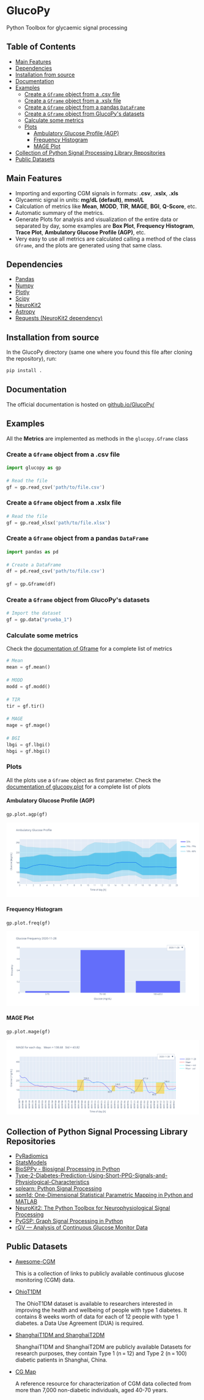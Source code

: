 # GlucoPy
Python Toolbox for glycaemic signal processing

## Table of Contents
- [Main Features](#main-features)
- [Dependencies](#dependencies)
- [Installation from source](#installation-from-source)
- [Documentation](#documentation)
- [Examples](#examples)
  - [Create a `Gframe` object from a .csv file](#create-a-gframe-object-from-a-csv-file)
  - [Create a `Gframe` object from a .xslx file](#create-a-gframe-object-from-a-xslx-file)
  - [Create a `Gframe` object from a pandas `DataFrame`](#create-a-gframe-object-from-a-pandas-dataframe)
  - [Create a `Gframe` object from GlucoPy's datasets](#create-a-gframe-object-from-glucopys-datasets)
  - [Calculate some metrics](#calculate-some-metrics)
  - [Plots](#plots)
    - [Ambulatory Glucose Profile (AGP)](#ambulatory-glucose-profile-agp)
    - [Frequency Histogram](#frequency-histogram)
    - [MAGE Plot](#mage-plot)
- [Collection of Python Signal Processing Library Repositories](#collection-of-python-signal-processing-library-repositories)
- [Public Datasets](#public-datasets)
  
## Main Features
- Importing and exporting CGM signals in formats: **.csv**, **.xslx**, **.xls**
- Glycaemic signal in units: **mg/dL (default)**, **mmol/L**
- Calculation of metrics like **Mean**, **MODD**, **TIR**, **MAGE**, **BGI**, **Q-Score**, etc.
- Automatic summary of the metrics.
- Generate Plots for analysis and visualization of the entire data or separated by day, some examples are **Box Plot**, **Frequency Histogram**, **Trace Plot**, **Ambulatory Glucose Profile (AGP)**, etc.
- Very easy to use all metrics are calculated calling a method of the class `Gframe`, and the plots are generated using that same class.

## Dependencies
- [Pandas](https://pandas.pydata.org/)
- [Numpy](https://numpy.org/)
- [Plotly](https://plotly.com/python/)
- [Scipy](https://www.scipy.org/)
- [NeuroKit2](https://neuropsychology.github.io/NeuroKit/)
- [Astropy](https://www.astropy.org/)
- [Requests (NeuroKit2 dependency)](https://docs.python-requests.org/en/master/)

## Installation from source 
In the GlucoPy directory (same one where you found this file after cloning the repository), run:

```bash
pip install .
```

## Documentation
The official documentation is hosted on [github.io/GlucoPy/](deigoodle.github.io/GlucoPy/)

## Examples
All the **Metrics** are implemented as methods in the `glucopy.Gframe` class

### Create a `Gframe` object from a .csv file
```python
import glucopy as gp

# Read the file
gf = gp.read_csv('path/to/file.csv')
```

### Create a `Gframe` object from a .xslx file
```python
# Read the file
gf = gp.read_xlsx('path/to/file.xlsx')
```

### Create a `Gframe` object from a pandas `DataFrame`
```python
import pandas as pd

# Create a DataFrame
df = pd.read_csv('path/to/file.csv')

gf = gp.Gframe(df)
```

### Create a `Gframe` object from GlucoPy's datasets
```python
# Import the dataset
gf = gp.data("prueba_1")
```

### Calculate some metrics

Check the [documentation of Gframe](https://deigoodle.github.io/GlucoPy/glucopy.Gframe.html) for a complete list of metrics
```python
# Mean
mean = gf.mean()

# MODD
modd = gf.modd()

# TIR
tir = gf.tir()

# MAGE
mage = gf.mage()

# BGI
lbgi = gf.lbgi()
hbgi = gf.hbgi()
```
### Plots

All the plots use a `Gframe` object as first parameter. Check the [documentation of glucopy.plot](https://deigoodle.github.io/GlucoPy/glucopy.plot.html) for a complete list of plots

#### Ambulatory Glucose Profile (AGP)

```python
gp.plot.agp(gf)
```
![AGP Plot](docs/img/agp_plot.png)

#### Frequency Histogram

```python
gp.plot.freq(gf)
```
![Frequency Histogram](docs/img/freq_plot_1.png)

#### MAGE Plot

```python
gp.plot.mage(gf)
```
![MAGE Plot](docs/img/mage_plot.png)

## Collection of Python Signal Processing Library Repositories

- [PyRadiomics](https://github.com/AIM-Harvard/pyradiomics/tree/master)
- [StatsModels](https://github.com/statsmodels/statsmodels/)
- [BioSPPy - Biosignal Processing in Python](https://github.com/PIA-Group/BioSPPy)
- [Type-2-Diabetes-Prediction-Using-Short-PPG-Signals-and-Physiological-Characteristics](https://github.com/chirathyh/clardia---Type-2-Diabetes-Prediction-Using-Short-PPG-Signals-and-Physiological-Characteristics-)
- [splearn: Python Signal Processing](https://github.com/jinglescode/python-signal-processing)
- [spm1d: One-Dimensional Statistical Parametric Mapping in Python and MATLAB](https://github.com/0todd0000/spm1d/)
- [NeuroKit2: The Python Toolbox for Neurophysiological Signal Processing](https://github.com/neuropsychology/NeuroKit)
- [PyGSP: Graph Signal Processing in Python](https://github.com/epfl-lts2/pygsp)
- [rGV — Analysis of Continuous Glucose Monitor Data](https://github.com/cran/rGV)

## Public Datasets

- [Awesome-CGM](https://github.com/irinagain/Awesome-CGM)

  This is a collection of links to publicly available continuous glucose monitoring (CGM) data.

- [OhioT1DM](http://smarthealth.cs.ohio.edu/OhioT1DM-dataset.html)

  The OhioT1DM dataset is available to researchers interested in improving the health and wellbeing of people with type 1 diabetes. It contains 8 weeks worth of data for each of 12 people with type 1 diabetes. a Data Use Agreement (DUA) is required.

- [ShanghaiT1DM and ShanghaiT2DM](https://www.nature.com/articles/s41597-023-01940-7#ref-CR40)
  
  ShanghaiT1DM and ShanghaiT2DM are publicly available Datasets for research purposes, they contain Type 1 (n = 12) and Type 2 (n = 100) diabetic patients in Shanghai, China.

- [CG Map](https://github.com/ayya-keshet/CGMap)

  A reference resource for characterization of CGM data collected from more than 7,000 non-diabetic individuals, aged 40-70 years.









